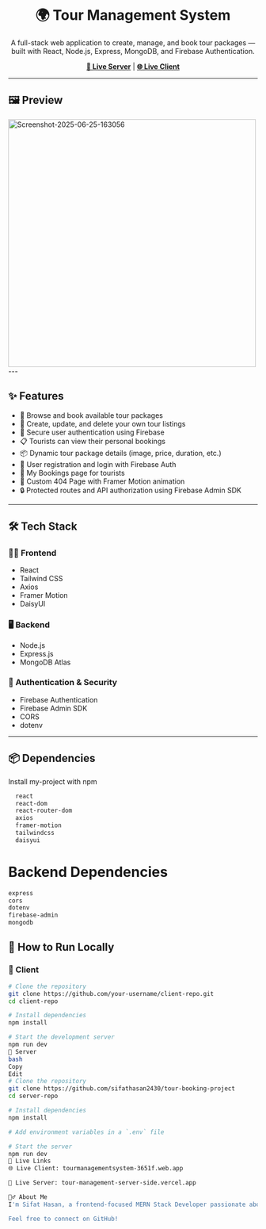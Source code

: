 <!-- Banner -->
<h1 align="center">🌍 Tour Management System</h1>
<p align="center">
  A full-stack web application to create, manage, and book tour packages — built with React, Node.js, Express, MongoDB, and Firebase Authentication.
</p>

<p align="center">
  <a href="https://tour-management-server-side.vercel.app"><strong>🔗 Live Server</strong></a> |
  <a href="https://tourmanagementsystem-3651f.web.app"><strong>🌐 Live Client</strong></a>
</p>

---

## 🖼️ Preview


<img height='500px' src="https://i.ibb.co/YF2LXsVG/Screenshot-2025-06-25-163056.png" alt="Screenshot-2025-06-25-163056" border="0">
---

## ✨ Features

- 🧭 Browse and book available tour packages  
- 📝 Create, update, and delete your own tour listings  
- 🔐 Secure user authentication using Firebase  
- 📋 Tourists can view their personal bookings  
- 📦 Dynamic tour package details (image, price, duration, etc.)  
- 👤 User registration and login with Firebase Auth  
- 🧾 My Bookings page for tourists  
- 🚫 Custom 404 Page with Framer Motion animation  
- 🔒 Protected routes and API authorization using Firebase Admin SDK  

---

## 🛠️ Tech Stack

### 🧑‍💻 Frontend
- React
- Tailwind CSS
- Axios
- Framer Motion
- DaisyUI

### 🖥️ Backend
- Node.js
- Express.js
- MongoDB Atlas

### 🔐 Authentication & Security
- Firebase Authentication
- Firebase Admin SDK
- CORS
- dotenv

---

## 📦 Dependencies

Install my-project with npm

```bash
  react
  react-dom
  react-router-dom
  axios
  framer-motion
  tailwindcss
  daisyui
```
# Backend Dependencies
```bash 
express
cors
dotenv
firebase-admin
mongodb
```

## 🚀 How to Run Locally

### 🔧 Client

```bash
# Clone the repository
git clone https://github.com/your-username/client-repo.git
cd client-repo

# Install dependencies
npm install

# Start the development server
npm run dev
🔧 Server
bash
Copy
Edit
# Clone the repository
git clone https://github.com/sifathasan2430/tour-booking-project
cd server-repo

# Install dependencies
npm install

# Add environment variables in a `.env` file

# Start the server
npm run dev
🔗 Live Links
🌐 Live Client: tourmanagementsystem-3651f.web.app

🚀 Live Server: tour-management-server-side.vercel.app

🙋‍♂️ About Me
I'm Sifat Hasan, a frontend-focused MERN Stack Developer passionate about building user-friendly web apps with React and Firebase.

Feel free to connect on GitHub!
